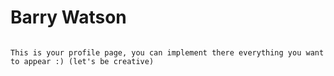 # Barry Watson

```{note}

This is your profile page, you can implement there everything you want to appear :) (let's be creative)

```
